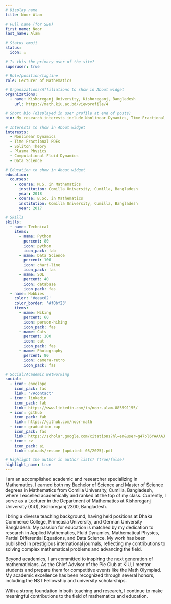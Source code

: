 ```yaml
---
# Display name
title: Noor Alam

# Full name (for SEO)
first_name: Noor
last_name: Alam

# Status emoji
status:
  icon: ☕️

# Is this the primary user of the site?
superuser: true

# Role/position/tagline
role: Lecturer of Mathematics

# Organizations/Affiliations to show in About widget
organizations:
  - name: Kishoreganj University, Kishoreganj, Bangladesh 
    url: https://math.kiu.ac.bd/viewprofile/4

# Short bio (displayed in user profile at end of posts)
bio: My research interests include Nonlinear Dynamics, Time Fractional PDEs, Soliton Theory, Plasma Physics, Computational Fluid Dynamics, and Data Science.

# Interests to show in About widget
interests:
  - Nonlinear Dynamics
  - Time Fractional PDEs
  - Soliton Theory
  - Plasma Physics
  - Computational Fluid Dynamics
  - Data Science

# Education to show in About widget
education:
  courses:
    - course: M.S. in Mathematics
      institution: Comilla University, Cumilla, Bangladesh
      year: 2018
    - course: B.Sc. in Mathematics
      institution: Comilla University, Cumilla, Bangladesh
      year: 2017

# Skills
skills:
  - name: Technical
    items:
      - name: Python
        percent: 80
        icon: python
        icon_pack: fab
      - name: Data Science
        percent: 100
        icon: chart-line
        icon_pack: fas
      - name: SQL
        percent: 40
        icon: database
        icon_pack: fas
  - name: Hobbies
    color: '#eeac02'
    color_border: '#f0bf23'
    items:
      - name: Hiking
        percent: 60
        icon: person-hiking
        icon_pack: fas
      - name: Cats
        percent: 100
        icon: cat
        icon_pack: fas
      - name: Photography
        percent: 80
        icon: camera-retro
        icon_pack: fas

# Social/Academic Networking
social:
  - icon: envelope
    icon_pack: fas
    link: '/#contact'
  - icon: linkedin
    icon_pack: fab
    link: https://www.linkedin.com/in/noor-alam-885591155/
  - icon: github
    icon_pack: fab
    link: https://github.com/noor-math
  - icon: graduation-cap
    icon_pack: fas
    link: https://scholar.google.com/citations?hl=en&user=g47bl6YAAAAJ
  - icon: cv
    icon_pack: ai
    link: uploads/resume [updated: 05/2025].pdf

# Highlight the author in author lists? (true/false)
highlight_name: true
---
```


I am an accomplished academic and researcher specializing in Mathematics. I earned both my Bachelor of Science and Master of Science degrees in Mathematics from Comilla University, Cumilla, Bangladesh, where I excelled academically and ranked at the top of my class. Currently, I serve as a Lecturer in the Department of Mathematics at Kishoreganj University (KiU), Kishoreganj 2300, Bangladesh.

I bring a diverse teaching background, having held positions at Dhaka Commerce College, Primeasia University, and German University Bangladesh. My passion for education is matched by my dedication to research in Applied Mathematics, Fluid Dynamics, Mathematical Physics, Partial Differential Equations, and Data Science. My work has been published in prestigious international journals, reflecting my contributions to solving complex mathematical problems and advancing the field.

Beyond academics, I am committed to inspiring the next generation of mathematicians. As the Chief Advisor of the Pie Club at KiU, I mentor students and prepare them for competitive events like the Math Olympiad. My academic excellence has been recognized through several honors, including the NST Fellowship and university scholarships.

With a strong foundation in both teaching and research, I continue to make meaningful contributions to the field of mathematics and education.
